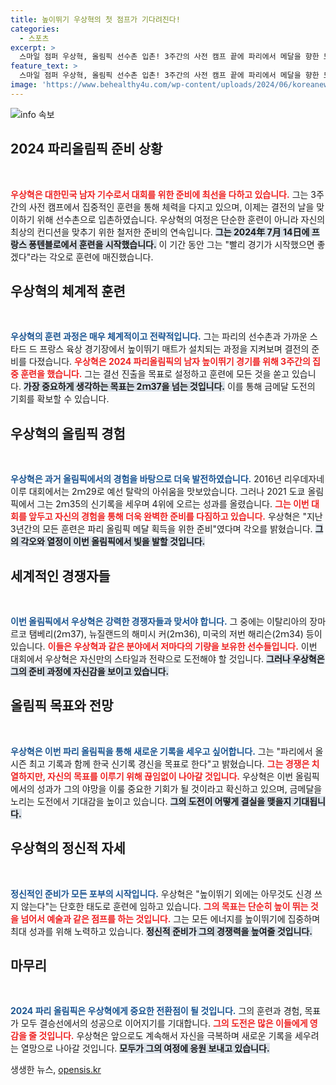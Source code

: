 ```yaml
---
title: 높이뛰기 우상혁의 첫 점프가 기다려진다!
categories:
  - 스포츠
excerpt: >
  스마일 점퍼 우상혁, 올림픽 선수촌 입촌! 3주간의 사전 캠프 끝에 파리에서 메달을 향한 도전을 시작한다. “1cm 더 높이뛰고 싶다”는 열망과 함께, 이번 대회에서 한국 신기록 경신에 도전하는 그의 여정이 시작된다.
feature_text: >
  스마일 점퍼 우상혁, 올림픽 선수촌 입촌! 3주간의 사전 캠프 끝에 파리에서 메달을 향한 도전을 시작한다. “1cm 더 높이뛰고 싶다”는 열망과 함께, 이번 대회에서 한국 신기록 경신에 도전하는 그의 여정이 시작된다.
image: 'https://www.behealthy4u.com/wp-content/uploads/2024/06/koreanews.jpg'
---
```


<p><img src="https://www.behealthy4u.com/wp-content/uploads/2024/06/koreanews.jpg" alt="info 속보" /></p>

<h2 data-ke-size="size26">2024 파리올림픽 준비 상황</h2>

<p data-ke-size="size16">&nbsp;</p>

<p><b><span style="color: #ee2323;">우상혁은 대한민국 남자 기수로서 대회를 위한 준비에 최선을 다하고 있습니다.</span></b> 그는 3주 간의 사전 캠프에서 집중적인 훈련을 통해 체력을 다지고 있으며, 이제는 결전의 날을 맞이하기 위해 선수촌으로 입촌하였습니다. 우상혁의 여정은 단순한 훈련이 아니라 자신의 최상의 컨디션을 맞추기 위한 철저한 준비의 연속입니다. <b><span style="background-color: #21538527;">그는 2024年 7月 14日에 프랑스 퐁텐블로에서 훈련을 시작했습니다.</span></b> 이 기간 동안 그는 "빨리 경기가 시작했으면 좋겠다"라는 각오로 훈련에 매진했습니다. </p>

<h2 data-ke-size="size26">우상혁의 체계적 훈련</h2>

<p data-ke-size="size16">&nbsp;</p>

<p><b><span style="color: #1a5490;">우상혁의 훈련 과정은 매우 체계적이고 전략적입니다.</span></b> 그는 파리의 선수촌과 가까운 스타드 드 프랑스 육상 경기장에서 높이뛰기 매트가 설치되는 과정을 지켜보며 결전의 준비를 다졌습니다. <b><span style="color: #ee2323;">우상혁은 2024 파리올림픽의 남자 높이뛰기 경기를 위해 3주간의 집중 훈련을 했습니다.</span></b> 그는 결선 진출을 목표로 설정하고 훈련에 모든 것을 쏟고 있습니다. <b><span style="background-color: #21538527;">가장 중요하게 생각하는 목표는 2ｍ37을 넘는 것입니다.</span></b> 이를 통해 금메달 도전의 기회를 확보할 수 있습니다.</p>

<h2 data-ke-size="size26">우상혁의 올림픽 경험</h2>

<p data-ke-size="size16">&nbsp;</p>

<p><b><span style="color: #1a5490;">우상혁은 과거 올림픽에서의 경험을 바탕으로 더욱 발전하였습니다.</span></b> 2016년 리우데자네이루 대회에서는 2ｍ29로 예선 탈락의 아쉬움을 맛보았습니다. 그러나 2021 도쿄 올림픽에서 그는 2ｍ35의 신기록을 세우며 4위에 오르는 성과를 올렸습니다. <b><span style="color: #ee2323;">그는 이번 대회를 앞두고 자신의 경험을 통해 더욱 완벽한 준비를 다짐하고 있습니다.</span></b> 우상혁은 "지난 3년간의 모든 훈련은 파리 올림픽 메달 획득을 위한 준비"였다며 각오를 밝혔습니다. <b><span style="background-color: #21538527;">그의 각오와 열정이 이번 올림픽에서 빛을 발할 것입니다.</span></b> </p>

<h2 data-ke-size="size26">세계적인 경쟁자들</h2>

<p data-ke-size="size16">&nbsp;</p>

<p><b><span style="color: #1a5490;">이번 올림픽에서 우상혁은 강력한 경쟁자들과 맞서야 합니다.</span></b> 그 중에는 이탈리아의 장마르코 탬베리(2ｍ37), 뉴질랜드의 해미시 커(2ｍ36), 미국의 저번 해리슨(2ｍ34) 등이 있습니다. <b><span style="color: #ee2323;">이들은 우상혁과 같은 분야에서 저마다의 기량을 보유한 선수들입니다.</span></b> 이번 대회에서 우상혁은 자신만의 스타일과 전략으로 도전해야 할 것입니다. <b><span style="background-color: #21538527;">그러나 우상혁은 그의 준비 과정에 자신감을 보이고 있습니다.</span></b> </p>

<h2 data-ke-size="size26">올림픽 목표와 전망</h2>

<p data-ke-size="size16">&nbsp;</p>

<p><b><span style="color: #1a5490;">우상혁은 이번 파리 올림픽을 통해 새로운 기록을 세우고 싶어합니다.</span></b> 그는 "파리에서 올 시즌 최고 기록과 함께 한국 신기록 경신을 목표로 한다"고 밝혔습니다. <b><span style="color: #ee2323;">그는 경쟁은 치열하지만, 자신의 목표를 이루기 위해 끊임없이 나아갈 것입니다.</span></b> 우상혁은 이번 올림픽에서의 성과가 그의 야망을 이룰 중요한 기회가 될 것이라고 확신하고 있으며, 금메달을 노리는 도전에서 기대감을 높이고 있습니다. <b><span style="background-color: #21538527;">그의 도전이 어떻게 결실을 맺을지 기대됩니다.</span></b> </p>

<h2 data-ke-size="size26">우상혁의 정신적 자세</h2>

<p data-ke-size="size16">&nbsp;</p>

<p><b><span style="color: #1a5490;">정신적인 준비가 모든 포부의 시작입니다.</span></b> 우상혁은 "높이뛰기 외에는 아무것도 신경 쓰지 않는다"는 단호한 태도로 훈련에 임하고 있습니다. <b><span style="color: #ee2323;">그의 목표는 단순히 높이 뛰는 것을 넘어서 예술과 같은 점프를 하는 것입니다.</span></b> 그는 모든 에너지를 높이뛰기에 집중하며 최대 성과를 위해 노력하고 있습니다. <b><span style="background-color: #21538527;">정신적 준비가 그의 경쟁력을 높여줄 것입니다.</span></b> </p>

<h2 data-ke-size="size26">마무리</h2>

<p data-ke-size="size16">&nbsp;</p>

<p><b><span style="color: #1a5490;">2024 파리 올림픽은 우상혁에게 중요한 전환점이 될 것입니다.</span></b> 그의 훈련과 경험, 목표가 모두 결승선에서의 성공으로 이어지기를 기대합니다. <b><span style="color: #ee2323;">그의 도전은 많은 이들에게 영감을 줄 것입니다.</span></b> 우상혁은 앞으로도 계속해서 자신을 극복하며 새로운 기록을 세우려는 열망으로 나아갈 것입니다. <b><span style="background-color: #21538527;">모두가 그의 여정에 응원 보내고 있습니다.</span></b></p>
생생한 뉴스, <a href="https://opensis.kr" rel="dofollow">opensis.kr</a>


